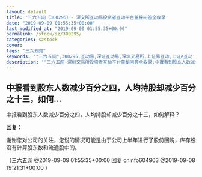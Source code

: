 ```yaml
---
layout: default
title: '三六五网（300295）- 深交所互动易投资者互动平台董秘问答全收录'
date: "2019-09-09 01:55:35+00:00"
last_modified_at: "2019-09-09 01:55:35+00:00"
permalink: /stock/sz/300295/
categories: szstock
cover: 
tags: "三六五网"
keywords: '"三六五网",300295,互动易,深证互动易,深圳交易所,上证易互动,上证e互动'
description: '"三六五网-深圳交易所投资者互动平台董秘问答全收录,中报看到股东人数减少百分之四，人均持股却减少百分之十三，如何解释？"'
---
```


## 中报看到股东人数减少百分之四，人均持股却减少百分之十三，如何...

中报看到股东人数减少百分之四，人均持股却减少百分之十三，如何解释？

**回复**：

谢谢您对公司的关注，您说的情况可能是由于公司上半年进行了股份回购，库存股没有计算股东数和流通股中的。 

（三六五网  @2019-09-09 01:55:35+00:00 回复 cninfo604903  @2019-09-08 19:21:31+00:00 ）

